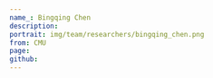 ```yaml
---
name_: Bingqing Chen
description:
portrait: img/team/researchers/bingqing_chen.png
from: CMU
page: 
github:
---
```

